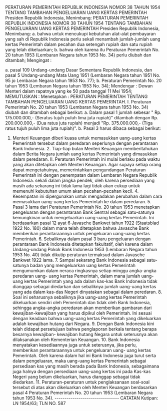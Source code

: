  PERATURAN PEMERINTAH REPUBLIK INDONESIA NOMOR 38 TAHUN 1954 TENTANG TAMBAHAN PENGELUARAN UANG KERTAS PEMERINTAH Presiden Republik Indonesia, Menimbang: PERATURAN PEMERINTAH REPUBLIK INDONESIA NOMOR 38 TAHUN 1954 TENTANG TAMBAHAN PENGELUARAN UANG KERTAS PEMERINTAH Presiden Republik Indonesia, Menimbang:
a. bahwa untuk mencukupi kebutuhan alat-alat pembayaran yang sah di Republik Indonesia perlu sekali menambah jumlah-jumlah uang kertas Pemerintah dalam pecahan dua setengah rupiah dan satu rupiah yang telah dikeluarkan;
b. bahwa oleh karena itu Peraturan Pemerintah No. 20 tahun 1953 (Lembaran Negara tahun 1953 No. 34) perlu diubah dan ditambah;
Mengingat :

a. pasal 109 Undang-undang Dasar Sementara Republik Indonesia, dan pasal 5 Undang-undang Mata Uang 1951 (Lembaran Negara tahun 1951 No. 95 jo Lembaran Negara tahun 1953 No. 77);
b. Peraturan Pemerintah No. 20 tahun 1953 (Lembaran Negara tahun 1953 No. 34); Mendengar : Dewan Menteri dalam rapatnya yang ke 50 pada tanggal 11 Mei 1954;
MEMUTUSKAN :
 Menetapkan : PERATURAN PEMERINTAH TENTANG TAMBAHAN PENGELUARAN UANG KERTAS PEMERINTAH. I. Peraturan Pemerintah No. 20 tahun 1953 (Lembaran Negara tahun 1953 No. 34) diubah dan ditambah sebagai berikut:
a. Dalam pasal 1 jumlah sebesar " Rp. 175.000.000,- (Seratus tujuh puluh lima juta rupiah)" ditambah dengan Rp. 200.000.000,- (Dua ratus juta rupiah) menjadi "Rp. 375.000.000,- (Tiga ratus tujuh puluh lima juta rupiah)". b. Pasal 3 harus dibaca sebagai berikut:
1. Menteri Keuangan diberi kuasa untuk memasukkan uang-uang kertas Pemerintah tersebut dalam peredaran seperlunya dengan perantaraan Bank Indonesia. 2. Tiap-tiap bulan Menteri Keuangan memberitahukan dalam Berita Negara jumlah uang kertas Pemerintah yang dimasukkan dalam peredaran. II. Peraturan Pemerintah ini mulai berlaku pada waktu yang akan ditetapkan oleh Menteri Keuangan. Agar supaya setiap orang dapat mengetahuinya, memerintahkan pengundangan Peraturan Pemerintah ini dengan penempatan dalam Lembaran Negara Republik Indonesia. sekali dalam jangka pendek, oleh karena persediaan yang masih ada sekarang ini tidak lama lagi tidak akan cukup untuk memenuhi kebutuhan umum akan pecahan-pecahan kecil. 4. Kesempatan ini dipergunakan untuk mengadakan perubahan dalam cara memasukkan uang-uang kertas Pemerintah ke dalam peredaran. 5. Pasal 3 lama dari Peraturan Pemerintah No. 20 tahun 1953 menetapkan pengeluaran dengan perantaraan Bank Sentral sebagai satu-satunya kemungkinan untuk mengeluarkan uang-uang kertas Pemerintah. Ini berdasarkan pasal 12 ayat 6 Javasche Bankwet tahun 1922 (Staatsblad 1922 No. 180) dalam mana telah ditetapkan bahwa Javasche Bank memberikan perantaraannya untuk pengeluaran uang-uang kertas Pemerintah. 6. Sebaliknya dalam pasal 3 baru pengeluaran dengan perantaraan Bank Indonesia ditetapkan fakultatif, oleh karena dalam Undang-undang Pokok Bank Indonesia 1953 (Lembaran Negara tahun 1953 No. 40) tidak dikutip peraturan termaksud dalam Javasche Bankwet 1922 lama. 7. Sampai sekarang Bank Indonesia sebagai satu-satunya badan yang mengeluarkan uang kertas Pemerintah mengumumkan dalam neraca ringkasnya setiap minggu angka-angka peredaran uang- uang kertas Pemerintah, dalam mana jumlah uang-uang kertas Pemerintah yang ada dalam kas-kas Bank Indonesia tidak dianggap sebagai diedarkan dan sebaliknya jumlah uang-uang kertas yang ada dalam kas-das Negeri dinyatakan sebagai dalam peredaran. 8. Soal ini seharusnya sebaliknya jika uang-uang kertas Pemerintah dikeluarkan sendiri oleh Pemerintah dan tidak oleh Bank Indonesia, sehingga angka-angka peredaran akan memberikan gambaran dari kewajiban-kewajiban yang harus dipikul oleh Pemerintah. Ini sesuai dengan keadaan bahwa uang-uang kertas Pemerintah yang dikeluarkan adalah kewajiban hutang dari Negara. 9. Dengan Bank Indonesia kini telah didapat persetujuan bahwa penglaporan berkala tentang berapa besarnya kewajiban- kewajiban hutang Negara untuk seterusnya akan dilaksanakan oleh Kementerian Keuangan. 10. Bank Indonesia menyatakan kesediaannya juga untuk seterusnya, jika perlu, memberikan perantaraannya untuk pengeluaran uang- uang kertas Pemerintah. Oleh karena dalam hal ini Bank Indonesia juga turut serta dalam pengeluaran, maka uang-uang kertas Pemerintah sebagai persediaan kas yang masih berada pada Bank Indonesia, sebagaimana juga halnya dengan persediaan uang-uang kertas ini pada Kas-kas Negeri yang belum dikeluarkan, harus dianggap sebagai tidak diedarkan. 11. Peraturan-peraturan untuk penglaksanaan soal-soal tersebut di atas akan dikeluarkan oleh Menteri Keuangan berdasarkan pasal 4 Peraturan Pemerintah No. 20 tahun 1953 (Lembaran Negara tahun 1953 No. 34). -------------------------------- CATATAN Kutipan: LN 1954/63; TLN NO. 587